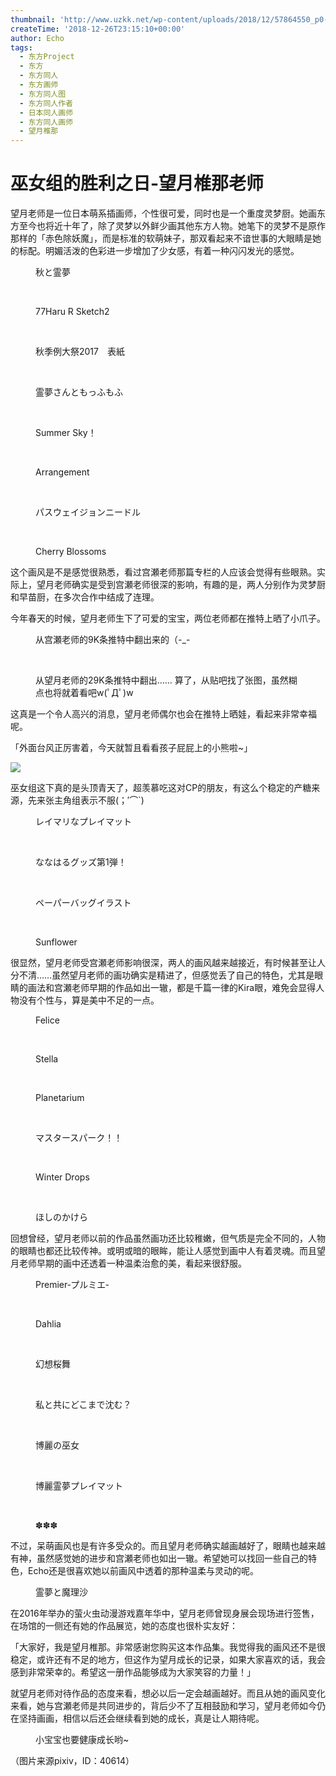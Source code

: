 ```yaml
---
thumbnail: 'http://www.uzkk.net/wp-content/uploads/2018/12/57864550_p0-825x510.jpg'
createTime: '2018-12-26T23:15:10+00:00'
author: Echo
tags:
  - 东方Project
  - 东方
  - 东方同人
  - 东方画师
  - 东方同人图
  - 东方同人作者
  - 日本同人画师
  - 东方同人画师
  - 望月椎那
---
```


# 巫女组的胜利之日-望月椎那老师

望月老师是一位日本萌系插画师，个性很可爱，同时也是一个重度灵梦厨。她画东方至今也将近十年了，除了灵梦以外鲜少画其他东方人物。她笔下的灵梦不是原作那样的「赤色除妖魔」，而是标准的软萌妹子，那双看起来不谙世事的大眼睛是她的标配。明媚活泼的色彩进一步增加了少女感，有着一种闪闪发光的感觉。

<figure>
  <img src="http://www.uzkk.net/wp-content/uploads/2018/12/71663996_p0.jpg" alt=""/>
  <figcaption>秋と霊夢</figcaption>
</figure>

 

<figure>
  <img src="http://www.uzkk.net/wp-content/uploads/2018/12/68804884_p0.jpg" alt=""/>
  <figcaption>77Haru R Sketch2</figcaption>
</figure>

 

<figure>
  <img src="http://www.uzkk.net/wp-content/uploads/2018/12/65345934_p0.jpg" alt=""/>
  <figcaption>秋季例大祭2017　表紙</figcaption>
</figure>

 

<figure>
  <img src="http://www.uzkk.net/wp-content/uploads/2018/12/61073467_p0.jpg" alt=""/>
  <figcaption>霊夢さんともっふもふ</figcaption>
</figure>

 

<figure>
  <img src="http://www.uzkk.net/wp-content/uploads/2018/12/57803602_p0.jpg" alt=""/>
  <figcaption>Summer Sky！</figcaption>
</figure>

 

<figure>
  <img src="http://www.uzkk.net/wp-content/uploads/2018/12/54072011_p0.jpg" alt=""/>
  <figcaption>Arrangement</figcaption>
</figure>

 

<figure>
  <img src="http://www.uzkk.net/wp-content/uploads/2018/12/68868289_p0.jpg" alt=""/>
  <figcaption>パスウェイジョンニードル</figcaption>
</figure>

 

<figure>
  <img src="http://www.uzkk.net/wp-content/uploads/2018/12/62704706_p0.jpg" alt=""/>
  <figcaption>Cherry Blossoms</figcaption>
</figure>

这个画风是不是感觉很熟悉，看过宫瀬老师那篇专栏的人应该会觉得有些眼熟。实际上，望月老师确实是受到宫瀬老师很深的影响，有趣的是，两人分别作为灵梦厨和早苗厨，在多次合作中结成了连理。

今年春天的时候，望月老师生下了可爱的宝宝，两位老师都在推特上晒了小爪子。

<figure>
  <img src="http://www.uzkk.net/wp-content/uploads/2018/12/696fdbb44aed2e736b2876588b01a18b86d6fa93.jpg" alt=""/>
  <figcaption>从宫瀬老师的9K条推特中翻出来的（-_-</figcaption>
</figure>

 

<figure>
  <img src="http://www.uzkk.net/wp-content/uploads/2018/12/50a60e2442a7d93371691407a14bd11372f00192.jpg" alt=""/>
  <figcaption>从望月老师的29K条推特中翻出……
算了，从贴吧找了张图，虽然糊点也将就着看吧w(ﾟДﾟ)w</figcaption>
</figure>

这真是一个令人高兴的消息，望月老师偶尔也会在推特上晒娃，看起来非常幸福呢。

「外面台风正厉害着，今天就暂且看看孩子屁屁上的小熊啦~」

![](http://www.uzkk.net/wp-content/uploads/2018/12/20181121113843.jpg)

巫女组这下真的是头顶青天了，超羡慕吃这对CP的朋友，有这么个稳定的产糖来源，先来张主角组表示不服(；′⌒`)

<figure>
  <img src="http://www.uzkk.net/wp-content/uploads/2018/12/61995825_p0.jpg" alt=""/>
  <figcaption>レイマリなプレイマット</figcaption>
</figure>

 

<figure>
  <img src="http://www.uzkk.net/wp-content/uploads/2018/12/56221786_p0.jpg" alt=""/>
  <figcaption>ななはるグッズ第1弾！</figcaption>
</figure>

 

<figure>
  <img src="http://www.uzkk.net/wp-content/uploads/2018/12/56763777_p0.jpg" alt=""/>
  <figcaption>ペーパーバッグイラスト</figcaption>
</figure>

 

<figure>
  <img src="http://www.uzkk.net/wp-content/uploads/2018/12/57864550_p0.jpg" alt=""/>
  <figcaption>Sunflower</figcaption>
</figure>

很显然，望月老师受宫瀬老师影响很深，两人的画风越来越接近，有时候甚至让人分不清……虽然望月老师的画功确实是精进了，但感觉丢了自己的特色，尤其是眼睛的画法和宫瀬老师早期的作品如出一辙，都是千篇一律的Kira眼，难免会显得人物没有个性与，算是美中不足的一点。

<figure>
  <img src="http://www.uzkk.net/wp-content/uploads/2018/12/59484134_p0.jpg" alt=""/>
  <figcaption>Felice</figcaption>
</figure>

 

<figure>
  <img src="http://www.uzkk.net/wp-content/uploads/2018/12/58256663_p0.jpg" alt=""/>
  <figcaption>Stella</figcaption>
</figure>

 

<figure>
  <img src="http://www.uzkk.net/wp-content/uploads/2018/12/58239261_p0.jpg" alt=""/>
  <figcaption>Planetarium</figcaption>
</figure>

 

<figure>
  <img src="http://www.uzkk.net/wp-content/uploads/2018/12/63250055_p0.jpg" alt=""/>
  <figcaption>マスタースパーク！！</figcaption>
</figure>

 

<figure>
  <img src="http://www.uzkk.net/wp-content/uploads/2018/12/60400252_p0.jpg" alt=""/>
  <figcaption>Winter Drops</figcaption>
</figure>

 

<figure>
  <img src="http://www.uzkk.net/wp-content/uploads/2018/12/60431056_p0.jpg" alt=""/>
  <figcaption>ほしのかけら</figcaption>
</figure>

回想曾经，望月老师以前的作品虽然画功还比较稚嫩，但气质是完全不同的，人物的眼睛也都还比较传神。或明或暗的眼眸，能让人感觉到画中人有着灵魂。而且望月老师早期的画中还透着一种温柔治愈的美，看起来很舒服。

<figure>
  <img src="http://www.uzkk.net/wp-content/uploads/2018/12/47410504_p0.jpg" alt=""/>
  <figcaption>Premier‐プルミエ‐</figcaption>
</figure>

 

<figure>
  <img src="http://www.uzkk.net/wp-content/uploads/2018/12/51727551_p0.jpg" alt=""/>
  <figcaption>Dahlia</figcaption>
</figure>

 

<figure>
  <img src="http://www.uzkk.net/wp-content/uploads/2018/12/21346383_p0.jpg" alt=""/>
  <figcaption>幻想桜舞</figcaption>
</figure>

 

<figure>
  <img src="http://www.uzkk.net/wp-content/uploads/2018/12/23603254_p0.png" alt=""/>
  <figcaption>私と共にどこまで沈む？</figcaption>
</figure>

 

<figure>
  <img src="http://www.uzkk.net/wp-content/uploads/2018/12/36153366_p0.png" alt=""/>
  <figcaption>博麗の巫女</figcaption>
</figure>

 

<figure>
  <img src="http://www.uzkk.net/wp-content/uploads/2018/12/51186112_p0.jpg" alt=""/>
  <figcaption>博麗霊夢プレイマット</figcaption>
</figure>

 

<figure>
  <img src="http://www.uzkk.net/wp-content/uploads/2018/12/45818009_p0.jpg" alt=""/>
  <figcaption>✽✽✽</figcaption>
</figure>

不过，呆萌画风也是有许多受众的。而且望月老师确实越画越好了，眼睛也越来越有神，虽然感觉她的进步和宫瀬老师也如出一辙。希望她可以找回一些自己的特色，Echo还是很喜欢她以前画风中透着的那种温柔与灵动的呢。

<figure>
  <img src="http://www.uzkk.net/wp-content/uploads/2018/12/16621977_p0.jpg" alt=""/>
  <figcaption>霊夢と魔理沙</figcaption>
</figure>

在2016年举办的萤火虫动漫游戏嘉年华中，望月老师曾现身展会现场进行签售，在场馆的一侧还有她的作品展览，她的态度也很朴实友好：

「大家好，我是望月椎那。非常感谢您购买这本作品集。我觉得我的画风还不是很稳定，或许还有不足的地方，但这作为望月成长的记录，如果大家喜欢的话，我会感到非常荣幸的。希望这一册作品能够成为大家笑容的力量！」

就望月老师对待作品的态度来看，想必以后一定会越画越好。而且从她的画风变化来看，她与宫瀬老师是共同进步的，背后少不了互相鼓励和学习，望月老师如今仍在坚持画画，相信以后还会继续看到她的成长，真是让人期待呢。

<figure>
  <img src="http://www.uzkk.net/wp-content/uploads/2018/12/45210160_p0.jpg" alt=""/>
  <figcaption>小宝宝也要健康成长哟~</figcaption>
</figure>

（图片来源pixiv，ID：40614）

